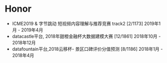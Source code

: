 # Honor
- ICME2019 & 字节跳动 短视频内容理解与推荐竞赛 track2 [2/1173] 2019年1月 - 2019年4月
- datacastle平台, 2018年甜橙金融杯大数据建模大赛 [12/1861] 2018年10月 - 2018年12月
- datafountain平台,2018云移杯- 景区口碑评价分值预测 [8/1186] 2018年1月 - 2018年4月
